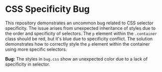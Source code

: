 # CSS Specificity Bug

This repository demonstrates an uncommon bug related to CSS selector specificity. The issue arises from unexpected inheritance of styles due to the order and specificity of selectors. The `p` element within the `.container` class should be red, but it's blue due to specificity conflict.  The solution demonstrates how to correctly style the `p` element within the container using more specific selectors.

**Bug:** The styles in `bug.css` show an unexpected color due to a lack of specificity in selector.